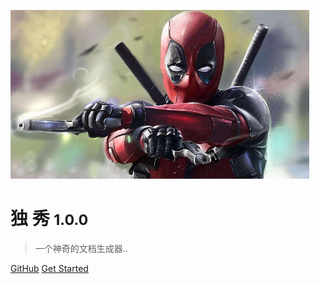 <!-- _coverpage.md -->

![logo](logo.png)

# 独 秀 <small>1.0.0</small>

> 一个神奇的文档生成器..

<!-- - Simple and lightweight
- No statically built html files
- Multiple themes -->

[GitHub](https://github.com/tan-sixiang/tan-sixiang.github.io/)
[Get Started](README.md)